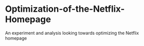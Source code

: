 # Optimization-of-the-Netflix-Homepage
An experiment and analysis looking towards optimizing the Netflix homepage
